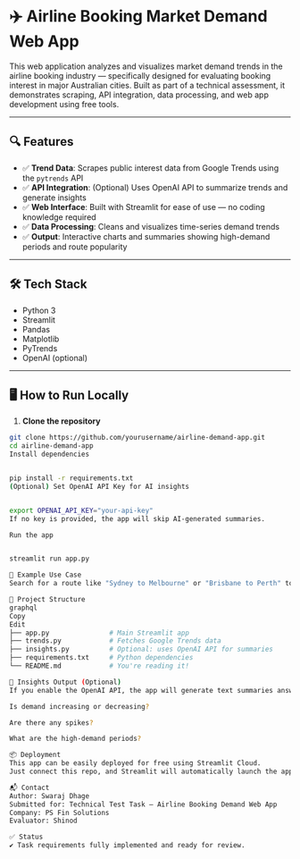 # ✈️ Airline Booking Market Demand Web App

This web application analyzes and visualizes market demand trends in the airline booking industry — specifically designed for evaluating booking interest in major Australian cities. Built as part of a technical assessment, it demonstrates scraping, API integration, data processing, and web app development using free tools.

---

## 🔍 Features

- ✅ **Trend Data**: Scrapes public interest data from Google Trends using the `pytrends` API
- ✅ **API Integration**: (Optional) Uses OpenAI API to summarize trends and generate insights
- ✅ **Web Interface**: Built with Streamlit for ease of use — no coding knowledge required
- ✅ **Data Processing**: Cleans and visualizes time-series demand trends
- ✅ **Output**: Interactive charts and summaries showing high-demand periods and route popularity

---

## 🛠️ Tech Stack

- Python 3
- Streamlit
- Pandas
- Matplotlib
- PyTrends
- OpenAI (optional)

---

## 🖥️ How to Run Locally

1. **Clone the repository**
```bash
git clone https://github.com/yourusername/airline-demand-app.git
cd airline-demand-app
Install dependencies


pip install -r requirements.txt
(Optional) Set OpenAI API Key for AI insights


export OPENAI_API_KEY="your-api-key"
If no key is provided, the app will skip AI-generated summaries.

Run the app


streamlit run app.py

🧪 Example Use Case
Search for a route like "Sydney to Melbourne" or "Brisbane to Perth" to see public interest trends over the last 3 months. The chart reflects real-time demand behavior based on Google search traffic. AI-powered summaries (if enabled) provide quick insights on peak interest periods and demand shifts.

📁 Project Structure
graphql
Copy
Edit
├── app.py               # Main Streamlit app
├── trends.py            # Fetches Google Trends data
├── insights.py          # Optional: uses OpenAI API for summaries
├── requirements.txt     # Python dependencies
└── README.md            # You're reading it!

🧠 Insights Output (Optional)
If you enable the OpenAI API, the app will generate text summaries answering:

Is demand increasing or decreasing?

Are there any spikes?

What are the high-demand periods?

📦 Deployment
This app can be easily deployed for free using Streamlit Cloud.
Just connect this repo, and Streamlit will automatically launch the app.

📬 Contact
Author: Swaraj Dhage
Submitted for: Technical Test Task – Airline Booking Demand Web App
Company: PS Fin Solutions
Evaluator: Shinod

✅ Status
✔️ Task requirements fully implemented and ready for review.
